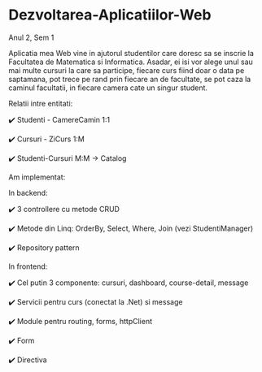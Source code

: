 # Dezvoltarea-Aplicatiilor-Web
Anul 2, Sem 1


  Aplicatia mea Web vine in ajutorul studentilor care doresc sa se inscrie la Facultatea de Matematica si Informatica. Asadar, ei isi vor alege unul sau mai multe cursuri la care sa participe, fiecare curs fiind doar o data pe saptamana, pot trece pe rand prin fiecare an de facultate, se pot caza la caminul facultatii, in fiecare camera cate un singur student.


  Relatii intre entitati:
  
:heavy_check_mark: Studenti - CamereCamin 1:1

:heavy_check_mark: Cursuri - ZiCurs  1:M

:heavy_check_mark: Studenti-Cursuri M:M -> Catalog
 
 
 
  Am implementat:
  
In backend:

  :heavy_check_mark: 3 controllere cu metode CRUD
  
  :heavy_check_mark: Metode din Linq: OrderBy, Select, Where, Join (vezi StudentiManager)
  
  :heavy_check_mark: Repository pattern
  
  
 In frontend:
 
  :heavy_check_mark: Cel putin 3 componente: cursuri, dashboard, course-detail, message
  
  :heavy_check_mark: Servicii pentru curs (conectat la .Net) si message
  
  :heavy_check_mark: Module pentru routing, forms, httpClient
  
  :heavy_check_mark: Form
  
  :heavy_check_mark: Directiva 

